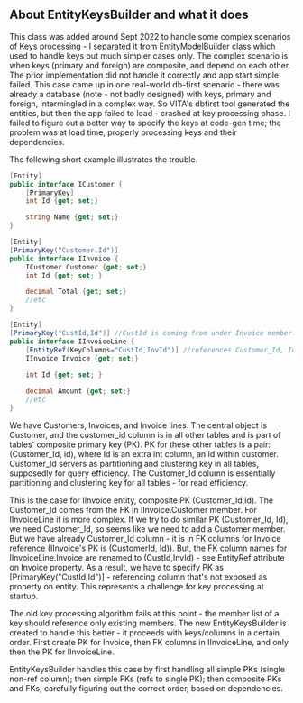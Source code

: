 ﻿## About EntityKeysBuilder and what it does 
This class was added around Sept 2022 to handle some complex scenarios of Keys processing - I separated it from EntityModelBuilder class which used to handle keys but much simpler cases only. The complex scenario is when keys (primary and foreign) are composite, and depend on each other. The prior implementation did not handle it correctly and app start simple failed. This case came up in one real-world db-first scenario - there was already a database (note - not badly designed) with keys, primary and foreign, intermingled in a complex way. So VITA's dbfirst tool generated the entities, but then the app failed to load - crashed at key processing phase. I failed to figure out a better way to specify the keys at code-gen time; the problem was at load time, properly processing keys and their dependencies. 

The following short example illustrates the trouble. 

```csharp
[Entity]
public interface ICustomer {
    [PrimaryKey]
    int Id {get; set;}

    string Name {get; set;}
}

[Entity]
[PrimaryKey("Customer,Id")]
public interface IInvoice {
    ICustomer Customer {get; set;}
    int Id {get; set; }

    decimal Total {get; set;}  
    //etc
}

[Entity]
[PrimaryKey("CustId,Id")] //CustId is coming from under Invoice member
public interface IInvoiceLine {
    [EntityRef(KeyColumns="CustId,InvId")] //references Customer_Id, Id columns in IInvoice table
    IInvoice Invoice {get; set;}
    
    int Id {get; set; }

    decimal Amount {get; set;}  
    //etc
}
```

We have Customers, Invoices, and Invoice lines. The central object is Customer, and the customer_id column is in all other tables and is part of tables' composite primary key (PK). PK for these other tables is a pair: (Customer_Id, id), where Id is an extra int column, an Id within customer. Customer_Id servers as partitioning and clustering key in all tables, supposedly for query efficiency. The Customer_Id column is essentially partitioning and clustering key for all tables - for read efficiency. 

 This is the case for IInvoice entity, composite PK (Customer_Id,Id). The Customer_Id comes from the FK in IInvoice.Customer member. For IInvoiceLine it is more complex. If we try to do similar PK (Customer_Id, Id), we need Customer_Id, so seems like we need to add a Customer member. But we have already Customer_Id column - it is in FK columns for Invoice reference (IInvoice's PK is (CustomerId, Id)). But, the FK column names for IInvoiceLine.Invoice are renamed to (CustId,InvId) - see EntityRef attribute on Invoice property. As a result, we have to specify PK as [PrimaryKey("CustId,Id")] - referencing column that's not exposed as property on entity. This represents a challenge for key processing at startup. 
 
 The old key processing algorithm fails at this point - the member list of a key should reference only existing members. The new EntityKeysBuilder is created to handle this better - it proceeds with keys/columns in a certain order. First create PK for Invoice, then FK columns in IInvoiceLine, and only then the PK for IInvoiceLine. 

 EntityKeysBuilder handles this case by first handling all simple PKs (single non-ref column); then simple FKs (refs to single PK); then composite PKs and FKs, carefully figuring out the correct order, based on dependencies. 

 

